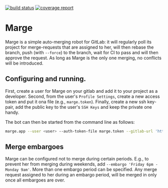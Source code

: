 [![build status](http://git.hanson.smarkets.com/hanson/marge/badges/master/build.svg)](http://git.hanson.smarkets.com/hanson/marge/commits/master)
[![coverage report](http://git.hanson.smarkets.com/hanson/marge/badges/master/coverage.svg)](http://git.hanson.smarkets.com/hanson/marge/commits/master)

# Marge

Marge is a simple auto-merging robot for GitLab: it will regularly poll its
project for merge-requests that are assigned to her, will then rebase the
branch, push (with `--force`) to the branch, wait for CI to pass and will then approve the request. As long as Marge is the only one merging, no conflicts will be introduced.

## Configuring and running.

First, create a user for Marge on your gitlab and add it to your project as a developer. Second, from the user's `Profile Settings`, create a new access token and put it ona file (e.g., `marge.token`). Finally, create a new ssh key-pair, add the public key to the user's `SSH Keys` and keep the private one handy.

The bot can then be started from the command line as follows:
```bash
marge.app --user <user> --auth-token-file marge.token --gitlab-url 'http://your.gitlab.instance.com' --project group/name --ssh-key-file private-key
```

## Merge embargoes

Marge can be configured not to merge during certain periods. E.g., to prevent her from merging during weekends, add `--embargo 'Friday 6pm - Monday 9am'`. 
More than one embargo period can be specified. Any merge request assigned to her during an embargo period, will be merged in only once all embargoes are over.
